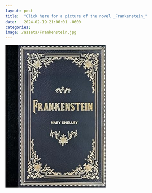 ```yaml
---
layout: post
title:  "Click here for a picture of the novel _Frankenstein_"
date:   2024-02-19 21:06:01 -0600
categories: 
image: /assets/Frankenstein.jpg
---
```

![imagine tooltip here](assets/Frankenstein.jpg)  
